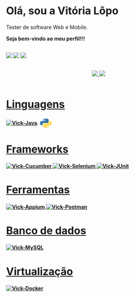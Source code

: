  # Olá, sou a Vitória Lôpo

Tester de software Web e Mobile.

<strong>Seja bem-vindo ao meu perfil!!!<strong/>
 
 ##
 
 <div> 
  <a href="https://www.instagram.com/eu_vick_lopo/" target="_blank"><img src="https://img.shields.io/badge/-Instagram-%23E4405F?style=for-the-badge&logo=instagram&logoColor=white" target="_blank"></a>
  <a href = "mailto:vitoriagabrielly552@gmail.com"><img src="https://img.shields.io/badge/-Gmail-%23333?style=for-the-badge&logo=gmail&logoColor=white" target="_blank"></a>
  <a href="https://www.linkedin.com/in/vitorialopo/" target="_blank"><img src="https://img.shields.io/badge/-LinkedIn-%230077B5?style=for-the-badge&logo=linkedin&logoColor=white" target="_blank"></a>  
</div>
 
 ##

<div align="center">
  <a href="https://github.com/Vicklopo">
  <img height="150em" src="https://github-readme-stats.vercel.app/api?username=Vicklopo&show_icons=true&theme=dracula&include_all_commits=true&count_private=true"/>
  <img height="150em" src="https://github-readme-stats.vercel.app/api/top-langs/?username=Vicklopo&layout=compact&langs_count=7&theme=dracula&1=1"/>
</div>
<div style="display: inline_block"><br>
 
 # Linguagens
 
  <img align="center" alt="Vick-Java" height="30" width="40" src="https://cdn.jsdelivr.net/gh/devicons/devicon/icons/java/java-original.svg">
  <img align="center" alt="Vick-Python" height="30" width="40" src="https://raw.githubusercontent.com/devicons/devicon/master/icons/python/python-original.svg">
 
 # Frameworks
  <img align="center" alt="Vick-Cucumber" height="30" width="40" src="https://cdn.jsdelivr.net/gh/devicons/devicon/icons/cucumber/cucumber-plain.svg">
  <img align="center" alt="Vick-Selenium" height="30" width="40" src="https://ciclosw.files.wordpress.com/2015/08/big-logo.png">
  <img align="center" alt="Vick-JUnit" height="30" width="40" src="https://miro.medium.com/max/460/1*ahIiDbsR6s9XgR45nJJ5DA.png">
       
 # Ferramentas
  <img align="center" alt="Vick-Appium" height="30" width="40" src="https://cdn.worldvectorlogo.com/logos/appium.svg">
  <img align="center" alt="Vick-Postman" height="30" width="40" src="https://res.cloudinary.com/postman/image/upload/t_team_logo/v1629869194/team/2893aede23f01bfcbd2319326bc96a6ed0524eba759745ed6d73405a3a8b67a8">
 
 # Banco de dados
  <img align="center" alt="Vick-MySQL" height="30" width="40" src="https://cdn.jsdelivr.net/gh/devicons/devicon/icons/mysql/mysql-original-wordmark.svg">

 # Virtualização
  <img align="center" alt="Vick-Docker" height="30" width="40" src="https://d1.awsstatic.com/acs/characters/Logos/Docker-Logo_Horizontel_279x131.b8a5c41e56b77706656d61080f6a0217a3ba356d.png">
 
